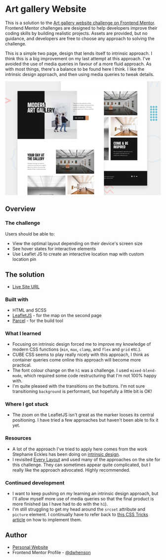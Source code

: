 # Art gallery Website

This is a solution to the [Art gallery website challenge on Frontend Mentor](https://www.frontendmentor.io/challenges/art-gallery-website-yVdrZlxyA). Frontend Mentor challenges are designed to help developers improve their coding skills by building realistic projects. Assets are provided, but no guidance, and developers are free to choose any approach to solving the challenge.

This is a simple two page, design that lends itself to intrinsic approach. I think this is a big improvement on my last attempt at this approach. I've avoided the use of media queries in favour of a more fluid approach. As with most things, there's a balance to be found here I think. I like the intrinsic design approach, and then using media queries to tweak details.

![Design preview for the Art Gallery coding challenge](./src/images/preview.jpg)

## Overview

### The challenge

Users should be able to:

- View the optimal layout depending on their device's screen size
- See hover states for interactive elements
- Use Leaflet JS to create an interactive location map with custom location pin

## The solution

- [Live Site URL](https://fem-art-gallery-pages.vercel.app/)

### Built with

- HTML and SCSS
- [LeafletJS](https://leafletjs.com/) - for the map on the second page
- [Parcel](https://parceljs.org/) - for the build tool

### What I learned

- Focusing on intrinsic design forced me to improve my knowledge of modern CSS functions (`min`, `max`, `clamp`, and `flex` and `grid` etc.).
- CUBE CSS seems to play really nicely with this approach, I think as container queries come online this approach will become more practical.
- The font colour change on the `h1` was a challenge. I used `mixed-blend-mode`, which required some code restructuring that I'm not 100% happy with.
- I'm quite pleased with the transitions on the buttons. I'm not sure transitioning `background` is performant, but hopefully a little bit is OK!

### Where I got stuck

- The zoom on the LeafletJS isn't great as the marker looses its central positioning. I have tried a few approaches but haven't been able to fix it yet.

### Resources

- A lot of the approach I've tried to apply here comes from the work Stephanie Eckles has been doing on [intrinsic design](https://moderncss.dev/contextual-spacing-for-intrinsic-web-design/).
- I revisited [Every Layout](https://every-layout.dev) and used many of the approaches on the site for this challenge. They can sometimes appear quite complicated, but I really like the approach advocated. Highly recommended.

### Continued development

- I want to keep pushing on my learning an intrinsic design approach, but I'll allow myself more use of media queries so that the final product is more finished (as I have had to do with the `h1`).
- I'm still struggling to get my head around the `srcset` attribute and `picture` element. I continually have to refer back to [this CSS Tricks article](https://css-tricks.com/a-guide-to-the-responsive-images-syntax-in-html/) on how to implement them.

## Author

- [Personal Website](https://www.dwhenson.com)
- Frontend Mentor Profile - [@dwhenson](https://www.frontendmentor.io/profile/dwhenson)
